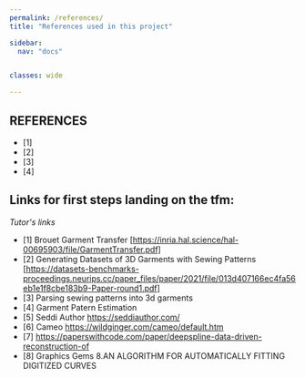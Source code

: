 ```yaml
---
permalink: /references/
title: "References used in this project"

sidebar:
  nav: "docs"


classes: wide

---
```



## REFERENCES

  - [1] 
  - [2] 
  - [3] 
  - [4]


## Links for first steps landing on the tfm:
*Tutor's links*
  - [1] Brouet Garment Transfer [https://inria.hal.science/hal-00695903/file/GarmentTransfer.pdf]
  - [2] Generating Datasets of 3D Garments with Sewing Patterns [https://datasets-benchmarks-proceedings.neurips.cc/paper_files/paper/2021/file/013d407166ec4fa56eb1e1f8cbe183b9-Paper-round1.pdf]
  - [3] Parsing sewing patterns into 3d garments 
  - [4] Garment Patern Estimation
  - [5] Seddi Author https://seddiauthor.com/
  - [6] Cameo https://wildginger.com/cameo/default.htm
  - [7] https://paperswithcode.com/paper/deepspline-data-driven-reconstruction-of
  - [8] Graphics Gems 8.AN ALGORITHM FOR AUTOMATICALLY FITTING DIGITIZED CURVES
  
  
